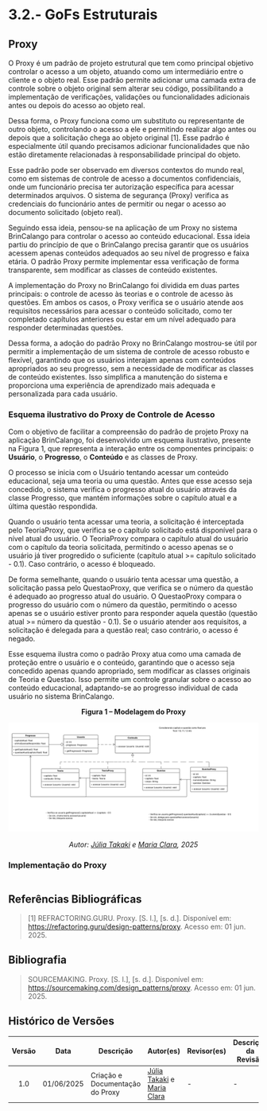 # 3.2.- GoFs Estruturais

## Proxy 

O Proxy é um padrão de projeto estrutural que tem como principal objetivo controlar o acesso a um objeto, atuando como um intermediário entre o cliente e o objeto real. Esse padrão permite adicionar uma camada extra de controle sobre o objeto original sem alterar seu código, possibilitando a implementação de verificações, validações ou funcionalidades adicionais antes ou depois do acesso ao objeto real.

Dessa forma, o Proxy funciona como um substituto ou representante de outro objeto, controlando o acesso a ele e permitindo realizar algo antes ou depois que a solicitação chega ao objeto original [1]. Esse padrão é especialmente útil quando precisamos adicionar funcionalidades que não estão diretamente relacionadas à responsabilidade principal do objeto.

Esse padrão pode ser observado em diversos contextos do mundo real, como em sistemas de controle de acesso a documentos confidenciais, onde um funcionário precisa ter autorização específica para acessar determinados arquivos. O sistema de segurança (Proxy) verifica as credenciais do funcionário antes de permitir ou negar o acesso ao documento solicitado (objeto real).

Seguindo essa ideia, pensou-se na aplicação de um Proxy no sistema BrinCalango para controlar o acesso ao conteúdo educacional. Essa ideia partiu do princípio de que o BrinCalango precisa garantir que os usuários acessem apenas conteúdos adequados ao seu nível de progresso e faixa etária. O padrão Proxy permite implementar essa verificação de forma transparente, sem modificar as classes de conteúdo existentes.

A implementação do Proxy no BrinCalango foi dividida em duas partes principais: o controle de acesso às teorias e o controle de acesso às questões. Em ambos os casos, o Proxy verifica se o usuário atende aos requisitos necessários para acessar o conteúdo solicitado, como ter completado capítulos anteriores ou estar em um nível adequado para responder determinadas questões.

Dessa forma, a adoção do padrão Proxy no BrinCalango mostrou-se útil por permitir a implementação de um sistema de controle de acesso robusto e flexível, garantindo que os usuários interajam apenas com conteúdos apropriados ao seu progresso, sem a necessidade de modificar as classes de conteúdo existentes. Isso simplifica a manutenção do sistema e proporciona uma experiência de aprendizado mais adequada e personalizada para cada usuário.

### Esquema ilustrativo do Proxy de Controle de Acesso

Com o objetivo de facilitar a compreensão do padrão de projeto Proxy na aplicação BrinCalango, foi desenvolvido um esquema ilustrativo, presente na Figura 1, que representa a interação entre os componentes principais: o **Usuário**, o **Progresso**, o **Conteúdo** e as classes de Proxy.

O processo se inicia com o Usuário tentando acessar um conteúdo educacional, seja uma teoria ou uma questão. Antes que esse acesso seja concedido, o sistema verifica o progresso atual do usuário através da classe Progresso, que mantém informações sobre o capítulo atual e a última questão respondida.

Quando o usuário tenta acessar uma teoria, a solicitação é interceptada pelo TeoriaProxy, que verifica se o capítulo solicitado está disponível para o nível atual do usuário. O TeoriaProxy compara o capítulo atual do usuário com o capítulo da teoria solicitada, permitindo o acesso apenas se o usuário já tiver progredido o suficiente (capítulo atual >= capítulo solicitado - 0.1). Caso contrário, o acesso é bloqueado.

De forma semelhante, quando o usuário tenta acessar uma questão, a solicitação passa pelo QuestaoProxy, que verifica se o número da questão é adequado ao progresso atual do usuário. O QuestaoProxy compara o progresso do usuário com o número da questão, permitindo o acesso apenas se o usuário estiver pronto para responder aquela questão (questão atual >= número da questão - 0.1). Se o usuário atender aos requisitos, a solicitação é delegada para a questão real; caso contrário, o acesso é negado.

Esse esquema ilustra como o padrão Proxy atua como uma camada de proteção entre o usuário e o conteúdo, garantindo que o acesso seja concedido apenas quando apropriado, sem modificar as classes originais de Teoria e Questao. Isso permite um controle granular sobre o acesso ao conteúdo educacional, adaptando-se ao progresso individual de cada usuário no sistema BrinCalango.

<p align="center"><strong>Figura 1 – Modelagem do Proxy</strong></p>

<div align="center">

![Modelagem do Proxy](../assets/Proxy.png)

</div>

<p align="center"><em>Autor: <a href="https://github.com/juliatakaki" target="_blank">Júlia Takaki</a> e <a href="https://github.com/Oleari19" target="_blank">Maria Clara</a>, 2025</em></p>

### Implementação do Proxy
```
```

## Referências Bibliográficas

> [1] REFRACTORING.GURU. Proxy. [S. l.], [s. d.]. Disponível em: https://refactoring.guru/design-patterns/proxy. Acesso em: 01 jun. 2025.

## Bibliografia 

> SOURCEMAKING. Proxy. [S. l.], [s. d.]. Disponível em: https://sourcemaking.com/design_patterns/proxy. Acesso em: 01 jun. 2025.

## Histórico de Versões
| Versão | Data       | Descrição                                    | Autor(es)                                                                                              | Revisor(es)                                      | Descrição da Revisão                                                                                  | Commits |
| :----: | ---------- | -------------------------------------------- | -------------------------------------------------------------------------------------------------------- | ------------------------------------------------ | ------------------------------------------------------------------------------------------------------ | -------- |
| 1.0    | 01/06/2025 | Criação e Documentação do Proxy | [Júlia Takaki](https://github.com/juliatakaki) e [Maria Clara](https://github.com/Oleari19)| - | - | [Commit1-0](https://github.com/UnBArqDsw2025-1-Turma02/2025.1-T02-_G1_BrinCalango_Entrega_03/commit/c35b578d8c92e70d3772f47c6c39798c28ddfb90) |
